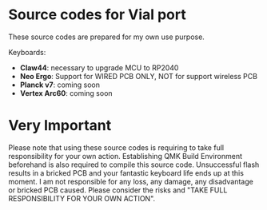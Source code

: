 # Source codes for Vial port

These source codes are prepared for my own use purpose.

Keyboards:

* **Claw44**: necessary to upgrade MCU to RP2040
* **Neo Ergo**: Support for WIRED PCB ONLY, NOT for support wireless PCB
* **Planck v7**: coming soon
* **Vertex Arc60**: coming soon

# Very Important

Please note that using these source codes is requiring to take full responsibility for your own action. Establishing QMK Build Environment beforehand is also required to compile this source code.
Unsuccessful flash results in a bricked PCB and your fantastic keyboard life ends up at this moment.
I am not responsible for any loss, any damage, any disadvantage or bricked PCB caused. Please consider the risks and "TAKE FULL RESPONSIBILITY FOR YOUR OWN ACTION".
